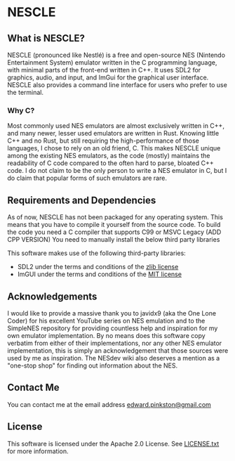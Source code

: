  # NESCLE
 ## What is NESCLE?
 NESCLE (pronounced like Nestlé) is a free and open-source NES (Nintendo Entertainment System) emulator written
 in the C programming language, with minimal parts of the front-end written in C++. It uses SDL2 for graphics, audio,
 and input, and ImGui for the graphical user interface. NESCLE also provides a command line interface for users
 who prefer to use the terminal.
 
 ### Why C?
 Most commonly used NES emulators are almost exclusively written in C++, and many newer, lesser used emulators are
 written in Rust. Knowing little C++ and no Rust, but still requiring the high-performance of those languages,
 I chose to rely on an old friend, C. This makes NESCLE unique among the existing NES emulators, as the code (mostly)
 maintains the readability of C code compared to the often hard to parse, bloated C++ code. I do not claim to be the
 only person to write a NES emulator in C, but I do claim that popular forms of such emulators are rare.
 
 ## Requirements and Dependencies
 As of now, NESCLE has not been packaged for any operating system. This means that you have to compile it yourself from the source code.
 To build the code you need a C compiler that supports C99 or MSVC Legacy (ADD CPP VERSION)
 You need to manually install the below third party libraries  
 
 This software makes use of the following third-party libraries:  
 * SDL2 under the terms and conditions of the [zlib license](https://www.libsdl.org/license.php)
 * ImGUI under the terms and conditions of the [MIT license](https://github.com/ocornut/imgui/blob/master/LICENSE.txt)
 
 ## Acknowledgements
 I would like to provide a massive thank you to javidx9 (aka the One Lone Coder) for his excellent YouTube series
 on NES emulation and to the SimpleNES repository for providing countless help and inspiration for my own emulator
 implementation. By no means does this software copy verbatim from either of their implementations, nor any other
 NES emulator implementation, this is simply an acknowledgement that those sources were used by me as inspiration.
 The NESdev wiki also deserves a mention as a "one-stop shop" for finding out information about the NES.
 
 ## Contact Me
 You can contact me at the email address <edward.pinkston@gmail.com>
 
 ## License
 This software is licensed under the Apache 2.0 License. See [LICENSE.txt](LICENSE.txt) for more information.
 
